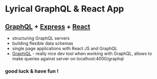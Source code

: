 # Lyrical GraphQL & React App

## [GraphQL](https://graphql.org/) + [Express](https://expressjs.com/) + [React](https://reactjs.org/)

- structuring GraphQL servers
- building flexible data schemas
- single page applications with React JS and GraphQL
- [GraphiQL](https://graphql.org/learn/serving-over-http/#graphiql) - really nice dev tool when working with GraphQL, allows to make queries against server on localhost:4000/graphql

### good luck & have fun !
